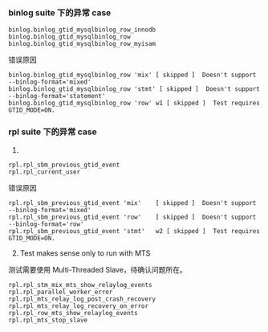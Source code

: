 
### binlog suite 下的异常 case

```
binlog.binlog_gtid_mysqlbinlog_row_innodb
binlog.binlog_gtid_mysqlbinlog_row
binlog.binlog_gtid_mysqlbinlog_row_myisam
```

错误原因

```
binlog.binlog_gtid_mysqlbinlog_row 'mix' [ skipped ]  Doesn't support --binlog-format='mixed'
binlog.binlog_gtid_mysqlbinlog_row 'stmt' [ skipped ]  Doesn't support --binlog-format='statement'
binlog.binlog_gtid_mysqlbinlog_row 'row' w1 [ skipped ]  Test requires GTID_MODE=ON.
```


### rpl suite 下的异常 case

1.

```
rpl.rpl_sbm_previous_gtid_event
rpl.rpl_current_user
```

错误原因

```
rpl.rpl_sbm_previous_gtid_event 'mix'    [ skipped ]  Doesn't support --binlog-format='mixed'
rpl.rpl_sbm_previous_gtid_event 'row'    [ skipped ]  Doesn't support --binlog-format='row'
rpl.rpl_sbm_previous_gtid_event 'stmt'   w2 [ skipped ]  Test requires GTID_MODE=ON.
```

2. Test makes sense only to run with MTS

测试需要使用 Multi-Threaded Slave，待确认问题所在。

```
rpl.rpl_stm_mix_mts_show_relaylog_events
rpl.rpl_parallel_worker_error
rpl.rpl_mts_relay_log_post_crash_recovery
rpl.rpl_mts_relay_log_recovery_on_error
rpl.rpl_row_mts_show_relaylog_events
rpl.rpl_mts_stop_slave
```



